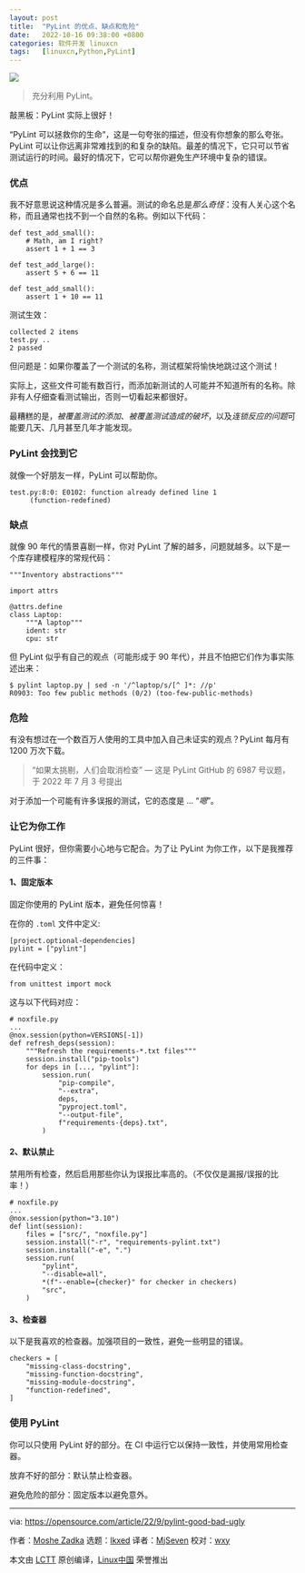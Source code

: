 ```yaml
---
layout: post
title:	"PyLint 的优点、缺点和危险"
date:	2022-10-16 09:38:00 +0800 
categories:	软件开发 linuxcn 
tags:	[linuxcn,Python,PyLint]
---
```



![](/Asserts/Images//attachment/album/202210/16/093840z9pnzfv9ykfccoq9.jpg)



> 
> 充分利用 PyLint。
> 
> 
> 


敲黑板：PyLint 实际上很好！


“PyLint 可以拯救你的生命”，这是一句夸张的描述，但没有你想象的那么夸张。PyLint 可以让你远离非常难找到的和复杂的缺陷。最差的情况下，它只可以节省测试运行的时间。最好的情况下，它可以帮你避免生产环境中复杂的错误。


### 优点


我不好意思说这种情况是多么普遍。测试的命名总是*那么奇怪*：没有人关心这个名称，而且通常也找不到一个自然的名称。例如以下代码：



```
def test_add_small():
    # Math, am I right?
    assert 1 + 1 == 3
    
def test_add_large():
    assert 5 + 6 == 11
    
def test_add_small():
    assert 1 + 10 == 11

```

测试生效：



```
collected 2 items                                                                         
test.py .. 
2 passed

```

但问题是：如果你覆盖了一个测试的名称，测试框架将愉快地跳过这个测试！


实际上，这些文件可能有数百行，而添加新测试的人可能并不知道所有的名称。除非有人仔细查看测试输出，否则一切看起来都很好。


最糟糕的是，*被覆盖测试的添加*、*被覆盖测试造成的破坏*，以及*连锁反应的问题*可能要几天、几月甚至几年才能发现。


### PyLint 会找到它


就像一个好朋友一样，PyLint 可以帮助你。



```
test.py:8:0: E0102: function already defined line 1
     (function-redefined)

```

### 缺点


就像 90 年代的情景喜剧一样，你对 PyLint 了解的越多，问题就越多。以下是一个库存建模程序的常规代码：



```
"""Inventory abstractions"""

import attrs

@attrs.define
class Laptop:
    """A laptop"""
    ident: str
    cpu: str

```

但 PyLint 似乎有自己的观点（可能形成于 90 年代），并且不怕把它们作为事实陈述出来：



```
$ pylint laptop.py | sed -n '/^laptop/s/[^ ]*: //p'
R0903: Too few public methods (0/2) (too-few-public-methods)

```

### 危险


有没有想过在一个数百万人使用的工具中加入自己未证实的观点？PyLint 每月有 1200 万次下载。



> 
> “如果太挑剔，人们会取消检查” — 这是 PyLint GitHub 的 6987 号议题，于 2022 年 7 月 3 号提出
> 
> 
> 


对于添加一个可能有许多误报的测试，它的态度是 ... “*嗯*”。


### 让它为你工作


PyLint 很好，但你需要小心地与它配合。为了让 PyLint 为你工作，以下是我推荐的三件事：


#### 1、固定版本


固定你使用的 PyLint 版本，避免任何惊喜！


在你的 `.toml` 文件中定义:



```
[project.optional-dependencies]
pylint = ["pylint"]

```

在代码中定义：



```
from unittest import mock

```

这与以下代码对应：



```
# noxfile.py
...
@nox.session(python=VERSIONS[-1])
def refresh_deps(session):
    """Refresh the requirements-*.txt files"""
    session.install("pip-tools")
    for deps in [..., "pylint"]:
        session.run(
            "pip-compile",
            "--extra",
            deps,
            "pyproject.toml",
            "--output-file",
            f"requirements-{deps}.txt",
        )

```

#### 2、默认禁止


禁用所有检查，然后启用那些你认为误报比率高的。（不仅仅是漏报/误报的比率！）



```
# noxfile.py
...
@nox.session(python="3.10")
def lint(session):
    files = ["src/", "noxfile.py"]
    session.install("-r", "requirements-pylint.txt")
    session.install("-e", ".")
    session.run(
        "pylint",
        "--disable=all",
        *(f"--enable={checker}" for checker in checkers)
        "src",
    )

```

#### 3、检查器


以下是我喜欢的检查器。加强项目的一致性，避免一些明显的错误。



```
checkers = [
    "missing-class-docstring",
    "missing-function-docstring",
    "missing-module-docstring",
    "function-redefined",
]

```

### 使用 PyLint


你可以只使用 PyLint 好的部分。在 CI 中运行它以保持一致性，并使用常用检查器。


放弃不好的部分：默认禁止检查器。


避免危险的部分：固定版本以避免意外。




---


via: <https://opensource.com/article/22/9/pylint-good-bad-ugly>


作者：[Moshe Zadka](https://opensource.com/users/moshez) 选题：[lkxed](https://github.com/lkxed) 译者：[MjSeven](https://github.com/MjSeven) 校对：[wxy](https://github.com/wxy)


本文由 [LCTT](https://github.com/LCTT/TranslateProject) 原创编译，[Linux中国](https://linux.cn/) 荣誉推出
